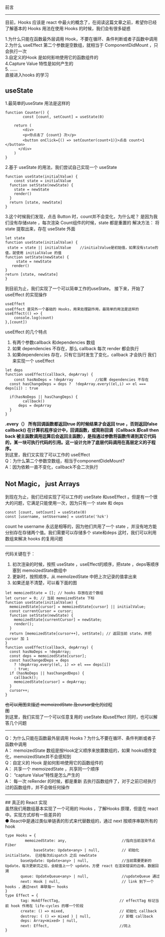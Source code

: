 前言
<hr>
目前，Hooks 应该是 react 中最火的概念了，在阅读这篇文章之前，希望你已经了解基本的 Hooks 用法在使用 Hooks 的时候，我们会有很多疑惑<br>

1.为什么只能在函数最外层调用 Hook，不要在循环、条件判断或者子函数中调用<br>
2.为什么 useEffect 第二个参数是空数组，就相当于 ComponentDidMount ，只会执行一次<br>
3.自定义的Hook 是如何影响使用它的函数组件的<br>
4.Capture Value 特性是如何产生的<br>
5. ......<br>
直接进入hooks 的学习
## useState
1.最简单的useState 用法是这样的
```
function Counter() {
        const [count, setCount] = useState(0)
    
    return (
        <div>
        <p>你点击了 {count} 次</p>
        <button onClick={() => setCounter(count+1)}>点击 count+1 </button>
      </div>
    )
}
```
2.基于 useState 的用法，我们尝试自己实现一个 useState
```
function useState(initialValue) {
    const state = initialValue
  function setState(newState) {
    state = newState
    render()
  }
  return [state, newState]
}
```
3.这个时候我们发现，点击 Button 时，count并不会变化，为什么呢？ 
是因为我们没有存储state ，每次渲染 Count组件的时候，state 都是重置的
   解决方法： 将state 提取出来，存在 useState 外面
   ```
let state
function useState(initialValue) {
    state = state || initialValue    //initialValue是初始值，如果没有state的值，就使用 initialValue 的值
  function setState(newState) {
        state = newState
      render()
  }
  return [state, newState]
}
```
到目前为止，我们实现了一个可以简单工作的useState。
接下来，开始了 useEffect 的实现操作
```
useEffect
useEffect 是另外一个基础的 Hooks，用来处理副作用，最简单的用法是这样的
useEffect(() => {
    console.log(count)
},[count])
```
useEffect 的几个特点
1. 有两个参数callback 和dependencies 数组
2. 如果 dependencies 不存在，那么 callback 每次 render 都会执行
3. 如果dependencies  存在，只有它当时发生了变化，callback 才会执行
我们来实现一个 useEffect
```
let deps
function useEffect(callback, depArray) {
    const hasNoDeps = !depArray          //如果 dependencies 不存在
  const hasChangeDeps = deps ?  !depArray.every((el,i) => el === deps[i]) : true
  
  if(hasNoDeps || hasChangDeps) {
        callback()
      deps = depArray
  }
}
```
**.every（）    所有回调函数都返回true 的时候结果才会返回 true ，否则返回false
callback()     在计算机程序设计中，回调函数，或简称回调（Callback 即call then back 被主函数调用运算后会返回主函数），是指通过参数将函数传递到其它代码的，某一块可执行代码的引用。这一设计允许了底层代码调用在高层定义的子程序。**<br>
到这里，我们又实现了可以工作的 useEffect <br>
Q：为什么第二个参数空数组，相当于componentDideMount?<br>
A：因为依赖一直不变化，callback不会二次执行<br>

## Not Magic， just Arrays<br>
到现在为止，我们已经实现了可以工作的 useState 和useEffect 。但是有一个很大的问题，它满足只能使用一次，因为只有一个 state 和 deps <br>
```
const [count, setCount] = useState(0)
const [username, setUsername] = useState('hzk')
```
count he username 永远是相等的，因为他们共用了一个 state ，并没有地方能分别存在存储两个值。我们需要可以存储多个 state和deps
这时，我们可以利用数组来解决 hooks 的复用问题
<hr>

代码关键在于：
1. 初次渲染的时候，按照 useState ，useEffect的顺序，把state ，deps等顺序塞到 memoizedState数组中
2. 更新时，按照顺序，从 memoIzedState 中把上次记录的值拿出来
3. 如果还是不清楚，可以看下面的图
```
let memoizedState = []; // hooks 存放在这个数组
let cursor = 0; // 当前 memoizedState 下标
function useState(initialValue) {
  memoizedState[cursor] = memoizedState[cursor] || initialValue;
  const currentCursor = cursor;
  function setState(newState) {
    memoizedState[currentCursor] = newState;
    render();
  }
  return [memoizedState[cursor++], setState]; // 返回当前 state，并把 cursor 加 1
}
function useEffect(callback, depArray) {
  const hasNoDeps = !depArray;
  const deps = memoizedState[cursor];
  const hasChangedDeps = deps
    ? !depArray.every((el, i) => el === deps[i])
    : true;
  if (hasNoDeps || hasChangedDeps) {
    callback();
    memoizedState[cursor] = depArray;
  }
  cursor++;
}
```
~~也可以用图来描述 memoizedState 及cursor变化的过程~~<br>
~~图~~<br>
到这里，我们实现了一个可以任意复用的 useState 和useEffect
同时，也可以解答几个问题<br>
<hr>
Q：为什么只能在函数最外层调用 Hooks？为什么不要在循环、条件判断或者子函数中调用<br>
A： memoizedState 数组是按Hook定义顺序来放置数组的，如果 hooks顺序变化，memoizedState并不会感知到<br>
Q：自定义的 Hook 是如何影响使用它的函数组件的<br>
A： 共享一个 memoizedState ，共享同一个顺序<br>
Q： “capture Value”特性是怎么产生的<br>
A： 每一次 reRender 的时候，都是重新 去执行函数组件了，对于之前已经执行过的函数组件，并不会做任何操作<br>
<hr>
## 真正的 React 实现<br>
虽然我们用数组基本实现了一个可用的 Hooks ，了解Hooks 原理，但是在 react中。实现方式却有一些差异的<br>
● React中是通过类似单链表的形式来代替数组的，通过 next 按顺序串联所有的 hook<br>

```
type Hooks = {
         memoizedState: any,                         //指向当前渲染节点 Fiber
             baseState: Update<any> | null,          // 初始化 initialSate， 已经每次dispatch 之后 newState
       baseUpdate: Update<any> | null,               //当前需要更新的 Update，每次更新完之后，会赋值上一个 update，方便 react 在渲染错误的边缘，数据回溯
       queue: UpdateQueue<any> | null,               //updateQueue 通过
       next: Hook | null,                            // link 到下一个 hooks ，通过next 串联每一 hooks
}
type Effect = {
       tag: HokEffectTag,                           // effectTag 标记当前 hook 作用在 life-cycles 的哪一个阶段
       create: () => mixed,                         // 初始化 callback
       destroy: ( () => mixed ) | null,             // 卸载 callback
       deps: Array<mixed> | null,
       next: Effect,                                //同上
}
```

